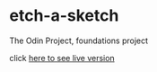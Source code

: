 # etch-a-sketch
The Odin Project, foundations project

click [here to see live version](https://joeldevel.github.io/etch-a-sketch/)
